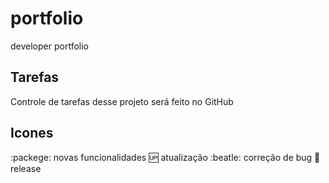 # portfolio
developer portfolio

## Tarefas
Controle de tarefas desse projeto será feito no GitHub

## Icones

:packege: novas funcionalidades
:up: atualização
:beatle: correção de bug
:checkered_flag: release


